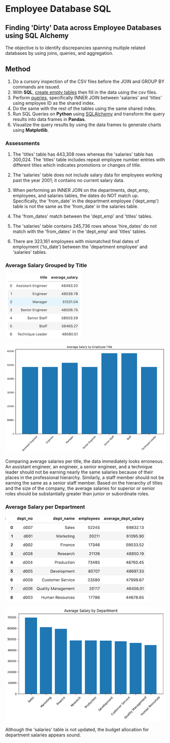 # Employee Database SQL

## Finding 'Dirty' Data across Employee Databases using SQL Alchemy

The objective is to identify discrepancies spanning multiple related databases by using joins, queries, and aggregation. 

## Method
1) Do a cursory inspection of the CSV files before the JOIN and GROUP BY commands are issued.
2) With **SQL**, [create empty tables](table_schemata.sql) then fill in the data using the csv files.
3) Perform [queries](sql-queries.sql), specifically INNER JOIN between 'salaries' and 'titles' using employee ID as the shared index.
4) Do the same with the rest of the tables using the same shared index.
5) Run SQL Queries on **Python** using [SQLAlchemy](sqlalchemy_queries.py) and transform the query results into data frames in **Pandas**.
6) Visualize the query results by using the data frames to generate charts using **Matplotlib**.

### Assessments
1) The 'titles' table has 443,308 rows whereas the 'salaries' table has 300,024. The 'titles' table includes repeat employee number entries with different titles which indicates promotions or changes of title.

2) The 'salaries' table does not include salary data for employees working past the year 2001; it contains no current salary data.

3) When performing an INNER JOIN on the departments, dept_emp, employees, and salaries tables, the dates do NOT match up. Specifically, the 'from_date' in the department employee ('dept_emp') table is not the same as the 'from_date' in the salaries table.

4) The 'from_dates' match between the 'dept_emp' and 'titles' tables.

5) The 'salaries' table contains 245,736 rows whose 'hire_dates' do not match with the 'from_dates' in the 'dept_emp' and 'titles' tables.

6) There are 323,161 employees with mismatched final dates of employment ('to_date') between the 'department employee' and 'salaries' tables.


### Average Salary Grouped by Title

![Average Salary by Title](Average_Salary_by_Title_DF.png)

![Average Salary by Title](Average_Salary_by_Employee_Title.png)

Comparing average salaries per title, the data immediately looks erroneous. An assistant engineer, an engineer, a senior engineer, and a technique leader should not be earning nearly the same salaries because of their places in the professional hierarchy. Similarly, a staff member should not be earning the same as a senior staff member. Based on the hierarchy of titles and the size of the company, the average salaries for superior or senior roles should be substantially greater than junior or subordinate roles.


### Average Salary per Department
![Average Salary by Department](Average_Salary_by_Department_DF.png)

![Average Salary by Department](Average_Salary_by_Department.png)

Although the 'salaries' table is not updated, the budget allocation for department salaries appears sound. 


